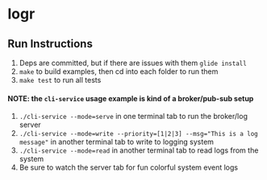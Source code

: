 # logr

## Run Instructions
1. Deps are committed, but if there are issues with them `glide install`
2. `make` to build examples, then cd into each folder to run them
3. `make test` to run all tests

#### NOTE: the `cli-service` usage example is kind of a broker/pub-sub setup
1. `./cli-service --mode=serve` in one terminal tab to run the broker/log server
2. `./cli-service --mode=write --priority=[1|2|3] --msg="This is a log message"` in another terminal tab to write to logging system
3. `./cli-service --mode=read` in another terminal tab to read logs from the system
4. Be sure to watch the server tab for fun colorful system event logs